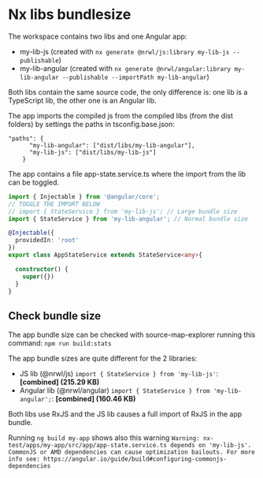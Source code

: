 

# Nx libs bundlesize

The workspace contains two libs and one Angular app:

- my-lib-js (created with `nx generate @nrwl/js:library my-lib-js --publishable`)
- my-lib-angular (created with `nx generate @nrwl/angular:library my-lib-angular --publishable --importPath my-lib-angular`)

Both libs contain the same source code, the only difference is: one lib is a TypeScript lib, the other one is an Angular lib. 

The app imports the compiled js from the compiled libs (from the dist folders) by settings the paths in tsconfig.base.json:
```
"paths": {
      "my-lib-angular": ["dist/libs/my-lib-angular"],
      "my-lib-js": ["dist/libs/my-lib-js"]
    }
```

The app contains a file app-state.service.ts where the import from the lib can be toggled.

```ts
import { Injectable } from '@angular/core';
// TOGGLE THE IMPORT BELOW
// import { StateService } from 'my-lib-js'; // Large bundle size
import { StateService } from 'my-lib-angular'; // Normal bundle size

@Injectable({
  providedIn: 'root'
})
export class AppStateService extends StateService<any>{

  constructor() {
    super({})
  }
}
```
## Check bundle size

The app bundle size can be checked with source-map-explorer running this command:
`npm run build:stats`

The app bundle sizes are quite different for the 2 libraries:

- JS lib (@nrwl/js) `import { StateService } from 'my-lib-js'`: **[combined] (215.29 KB)**
- Angular lib (@nrwl/angular) `import { StateService } from 'my-lib-angular';`: **[combined] (160.46 KB)**

Both libs use RxJS and the JS lib causes a full import of RxJS in the app bundle.

Running `ng build my-app` shows also this warning `Warning: nx-test/apps/my-app/src/app/app-state.service.ts depends on 'my-lib-js'. CommonJS or AMD dependencies can cause optimization bailouts.
For more info see: https://angular.io/guide/build#configuring-commonjs-dependencies`
